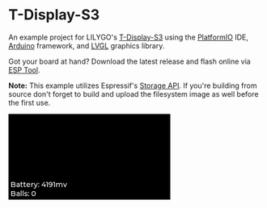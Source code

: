 # T-Display-S3
An example project for LILYGO's [T-Display-S3](https://www.lilygo.cc/products/t-display-s3) using the [PlatformIO](https://platformio.org) IDE, [Arduino](https://www.arduino.cc/) framework, and [LVGL](https://lvgl.io/) graphics library.

Got your board at hand? Download the latest release and flash online via [ESP Tool](https://espressif.github.io/esptool-js).

**Note:** This example utilizes Espressif's [Storage API](https://docs.espressif.com/projects/esp-idf/en/latest/esp32s3/api-reference/storage/index.html). If you're building from source don't forget to build and upload the filesystem image as well before the first use.

![docs/example.gif](docs/example.gif?raw=true)
